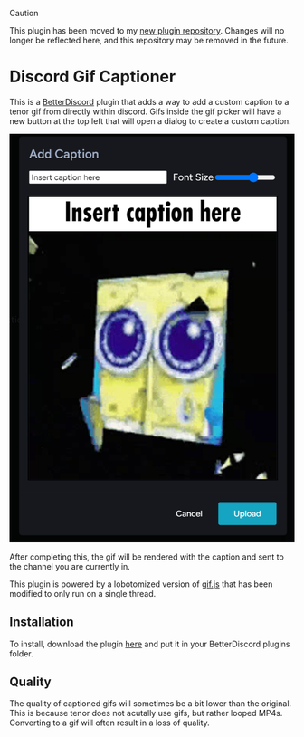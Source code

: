 > [!CAUTION]
> This plugin has been moved to my [new plugin repository](https://github.com/TheLazySquid/BetterDiscordPlugins/tree/main/plugins/GifCaptioner). Changes will no longer be reflected here, and this repository may be removed in the future.

# Discord Gif Captioner

This is a [BetterDiscord](https://betterdiscord.app/) plugin that adds a way to add a custom caption to a tenor gif from directly within discord. Gifs inside the gif picker will have a new button at the top left that will open a dialog to create a custom caption.

![Caption Dialog](/images/addCaption.png)

After completing this, the gif will be rendered with the caption and sent to the channel you are currently in.

This plugin is powered by a lobotomized version of [gif.js](https://github.com/jnordberg/gif.js) that has been modified to only run on a single thread.

## Installation

To install, download the plugin [here](/build/GifCaptioner.plugin.js) and put it in your BetterDiscord plugins folder.

## Quality

The quality of captioned gifs will sometimes be a bit lower than the original. This is because tenor does not acutally use gifs, but rather looped MP4s. Converting to a gif will often result in a loss of quality.